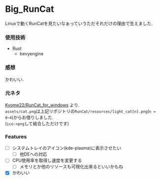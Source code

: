 # Big_RunCat

Linuxで動くRunCatを見たいなぁっていうただそれだけの理由で生えました.

### 使用技術

- Rust
  - bevyengine

### 感想

かわいい.

### 元ネタ

[Kyome22/RunCat_for_windows](https://github.com/Kyome22/RunCat_for_windows) より.  
`assets/cat.png`は上記リポジトリの`RunCat/resources/light_cat[n].png`(`n = 0~4`)からお借りしました.  
(`ico->png`して結合しただけです)

### Features

- [ ] システムトレイのアイコン(kde-plasma)に表示させたい
  - [ ] 他DEへの対応
- [ ] CPU使用率を取得し速度を変更する
  - [ ] メモリとか他のリソースも可視化出来るといいかもね
- [x] かわいい
